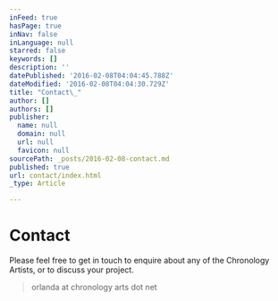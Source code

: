 ```yaml
---
inFeed: true
hasPage: true
inNav: false
inLanguage: null
starred: false
keywords: []
description: ''
datePublished: '2016-02-08T04:04:45.788Z'
dateModified: '2016-02-08T04:04:30.729Z'
title: "Contact\_"
author: []
authors: []
publisher:
  name: null
  domain: null
  url: null
  favicon: null
sourcePath: _posts/2016-02-08-contact.md
published: true
url: contact/index.html
_type: Article

---
```

# Contact 

Please feel free to get in touch to enquire about any of the Chronology Artists, or to discuss your project. 
> 
> orlanda at chronology arts dot net 
> 
>